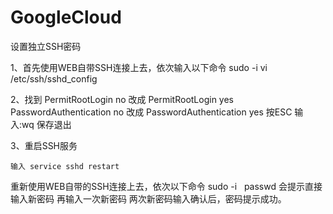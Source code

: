 # GoogleCloud
设置独立SSH密码

1、首先使用WEB自带SSH连接上去，依次输入以下命令 
  sudo -i 
  vi /etc/ssh/sshd_config
  
2、找到
    PermitRootLogin no 改成 PermitRootLogin yes
    PasswordAuthentication no 改成 PasswordAuthentication yes
按ESC 输入:wq 保存退出

3、重启SSH服务

    输入 service sshd restart

重新使用WEB自带的SSH连接上去，依次以下命令
    sudo -i
    passwd
会提示直接输入新密码
再输入一次新密码
两次新密码输入确认后，密码提示成功。
